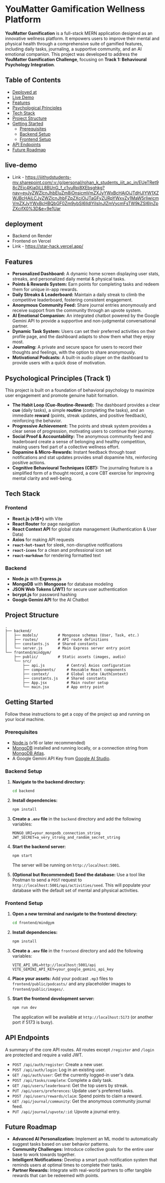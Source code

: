 # YouMatter Gamification Wellness Platform

 <!-- Replace with a real screenshot of your app's dashboard -->

**YouMatter Gamification** is a full-stack MERN application designed as an innovative wellness platform. It empowers users to improve their mental and physical health through a comprehensive suite of gamified features, including daily tasks, journaling, a supportive community, and an AI emotional companion. This project was developed to address the **YouMatter Gamification Challenge**, focusing on **Track 1: Behavioural Psychology Integration**.

## Table of Contents

- [Deployed at](#deployement)
- [Live Demo](#live-demo)
- [Features](#features)
- [Psychological Principles](#psychological-principles)
- [Tech Stack](#tech-stack)
- [Project Structure](#project-structure)
- [Getting Started](#getting-started)
  - [Prerequisites](#prerequisites)
  - [Backend Setup](#backend-setup)
  - [Frontend Setup](#frontend-setup)
- [API Endpoints](#api-endpoints)
- [Future Roadmap](#future-roadmap)

## live-demo
- Link - https://iiithydstudents-my.sharepoint.com/:v:/g/personal/rohan_k_students_iiit_ac_in/EUeTRet98cZEjc4Kja0iLL8BUnG_f_c1vuRpi8XEbsghkg?nav=eyJyZWZlcnJhbEluZm8iOnsicmVmZXJyYWxBcHAiOiJTdHJlYW1XZWJBcHAiLCJyZWZlcnJhbFZpZXciOiJTaGFyZURpYWxvZy1MaW5rIiwicmVmZXJyYWxBcHBQbGF0Zm9ybSI6IldlYiIsInJlZmVycmFsTW9kZSI6InZpZXcifX0%3D&e=9e1Uar

## deployment
- Backend on Render
- Frontend on Vercel
- Link - https://star-hack.vercel.app/

## Features

- **Personalized Dashboard:** A dynamic home screen displaying user stats, streaks, and personalized daily mental & physical tasks.
- **Points & Rewards System:** Earn points for completing tasks and redeem them for unique in-app rewards.
- **Daily Streaks & Leaderboard:** Maintain a daily streak to climb the competitive leaderboard, fostering consistent engagement.
- **Anonymous Community Feed:** Share journal entries anonymously and receive support from the community through an upvote system.
- **AI Emotional Companion:** An integrated chatbot powered by the Google Gemini API to provide a supportive and non-judgmental conversational partner.
- **Dynamic Task System:** Users can set their preferred activities on their profile page, and the dashboard adapts to show them what they enjoy most.
- **Journaling:** A private and secure space for users to record their thoughts and feelings, with the option to share anonymously.
- **Motivational Podcasts:** A built-in audio player on the dashboard to provide users with a quick dose of motivation.

## Psychological Principles (Track 1)

This project is built on a foundation of behavioral psychology to maximize user engagement and promote genuine habit formation.

- **The Habit Loop (Cue-Routine-Reward):** The dashboard provides a clear **cue** (daily tasks), a simple **routine** (completing the tasks), and an immediate **reward** (points, streak updates, and positive feedback), reinforcing the behavior.
- **Progressive Achievement:** The points and streak system provides a clear sense of progression, motivating users to continue their journey.
- **Social Proof & Accountability:** The anonymous community feed and leaderboard create a sense of belonging and healthy competition, making users feel part of a collective wellness effort.
- **Dopamine & Micro-Rewards:** Instant feedback through toast notifications and stat updates provides small dopamine hits, reinforcing positive actions.
- **Cognitive Behavioural Techniques (CBT):** The journaling feature is a simplified form of a thought record, a core CBT exercise for improving mental clarity and well-being.

## Tech Stack

### Frontend
- **React.js (v18+)** with Vite
- **React Router** for page navigation
- **React Context API** for global state management (Authentication & User Data)
- **Axios** for making API requests
- **`react-hot-toast`** for sleek, non-disruptive notifications
- **`react-icons`** for a clean and professional icon set
- **`react-markdown`** for rendering formatted text

### Backend
- **Node.js** with **Express.js**
- **MongoDB** with **Mongoose** for database modeling
- **JSON Web Tokens (JWT)** for secure user authentication
- **bcrypt.js** for password hashing
- **Google Gemini API** for the AI Chatbot

## Project Structure

```
.
├── backend/
│   ├── models/         # Mongoose schemas (User, Task, etc.)
│   ├── routes/         # API route definitions
│   ├── constants.js    # Shared constants
│   └── server.js       # Main Express server entry point
└── frontend/mindgym/
    ├── public/         # Static assets (images, audio)
    └── src/
        ├── api.js          # Central Axios configuration
        ├── components/     # Reusable React components
        ├── context/        # Global state (AuthContext)
        ├── constants.js    # Shared constants
        ├── App.jsx         # Main router setup
        └── main.jsx        # App entry point
```

## Getting Started

Follow these instructions to get a copy of the project up and running on your local machine.

### Prerequisites

- [Node.js](https://nodejs.org/en/) (v16 or later recommended)
- [MongoDB](https://www.mongodb.com/try/download/community) installed and running locally, or a connection string from [MongoDB Atlas](https://www.mongodb.com/cloud/atlas).
- A Google Gemini API Key from [Google AI Studio](https://ai.google.dev/).

### Backend Setup

1.  **Navigate to the backend directory:**
    ```bash
    cd backend
    ```

2.  **Install dependencies:**
    ```bash
    npm install
    ```

3.  **Create a `.env` file** in the `backend` directory and add the following variables:
    ```env
    MONGO_URI=your_mongodb_connection_string
    JWT_SECRET=a_very_strong_and_random_secret_string
    ```

4.  **Start the backend server:**
    ```bash
    npm start
    ```
    The server will be running on `http://localhost:5001`.

5.  **(Optional but Recommended) Seed the database:**
    Use a tool like Postman to send a `POST` request to `http://localhost:5001/api/activities/seed`. This will populate your database with the default set of mental and physical activities.

### Frontend Setup

1.  **Open a new terminal and navigate to the frontend directory:**
    ```bash
    cd frontend/mindgym
    ```

2.  **Install dependencies:**
    ```bash
    npm install
    ```

3.  **Create a `.env` file** in the `frontend` directory and add the following variables:
    ```env
    VITE_API_URL=http://localhost:5001/api
    VITE_GEMINI_API_KEY=your_google_gemini_api_key
    ```

4.  **Place your assets:** Add your podcast `.mp3` files to `frontend/public/podcasts/` and any placeholder images to `frontend/public/images/`.

5.  **Start the frontend development server:**
    ```bash
    npm run dev
    ```
    The application will be available at `http://localhost:5173` (or another port if 5173 is busy).

## API Endpoints

A summary of the core API routes. All routes except `/register` and `/login` are protected and require a valid JWT.

- `POST /api/auth/register`: Create a new user.
- `POST /api/auth/login`: Log in an existing user.
- `GET /api/auth/user`: Get the currently logged-in user's data.
- `POST /api/tasks/complete`: Complete a daily task.
- `GET /api/users/leaderboard`: Get the top users by streak.
- `PUT /api/users/preferences`: Update user's preferred tasks.
- `POST /api/users/rewards/claim`: Spend points to claim a reward.
- `GET /api/journal/community`: Get the anonymous community journal feed.
- `PUT /api/journal/upvote/:id`: Upvote a journal entry.

## Future Roadmap

-   **Advanced AI Personalization:** Implement an ML model to automatically suggest tasks based on user behavior patterns.
-   **Community Challenges:** Introduce collective goals for the entire user base to work towards together.
-   **Intelligent Notifications:** Develop a smart push notification system that reminds users at optimal times to complete their tasks.
-   **Partner Rewards:** Integrate with real-world partners to offer tangible rewards that can be redeemed with points.